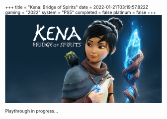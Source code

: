 +++
title = "Kena: Bridge of Spirits"
date = 2022-01-21T03:19:57.822Z
gaming = "2022"
system = "PS5"
completed = false
platinum = false
+++
![box art](images/kena.jpg)

Playthrough in progress...